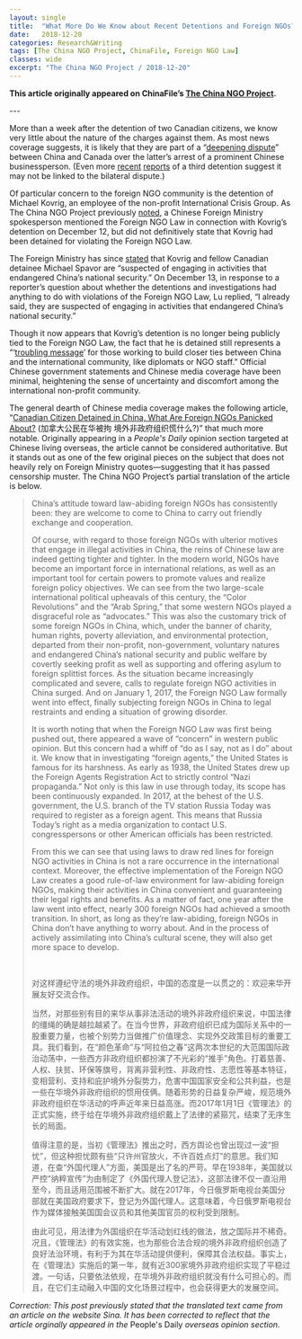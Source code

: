 ```yaml
---
layout: single
title:  "What More Do We Know about Recent Detentions and Foreign NGOs?"
date:   2018-12-20
categories: Research&Writing
tags: [The China NGO Project, ChinaFile, Foreign NGO Law]
classes: wide
excerpt: "The China NGO Project / 2018-12-20"
---
```


**This article originally appeared on ChinaFile’s [The China NGO Project](http://www.chinafile.com/ngo/latest/what-more-do-we-know-about-recent-detentions-and-foreign-ngos).**

--- <br>

<div class="content">
	 <div class="field field-name-body field-type-text-with-summary field-label-hidden"><div class="field-items"><div class="field-item even"><p>More than a week after the detention of two Canadian citizens, we know very little about the nature of the charges against them. As most news coverage suggests, it is likely that they are part of a “<a href="https://www.npr.org/2018/12/19/678123092/a-3rd-canadian-has-been-detained-in-china-as-diplomatic-rancor-rises" target="blank" rel="nofollow">deepening dispute</a>” between China and Canada over the latter’s arrest of a prominent Chinese businessperson. (Even more <a href="https://www.yahoo.com/news/china-says-detention-canadian-involves-employment-issue-101237186.html" target="blank" rel="nofollow">recent</a> <a href="https://www.ctvnews.ca/canada/china-says-detention-of-canadian-involves-employment-issue-1.4225586" target="blank" rel="nofollow">reports</a> of a third detention suggest it may not be linked to the bilateral dispute.)</p>
<p>Of particular concern to the foreign NGO community is the detention of Michael Kovrig, an employee of the non-profit International Crisis Group. As The China NGO Project previously <a href="http://www.chinafile.com/ngo/latest/foreign-ngo-employee-detained-beijing" target="blank" rel="nofollow">noted</a>, a Chinese Foreign Ministry spokesperson mentioned the Foreign NGO Law in connection with Kovrig’s detention on December 12, but did not definitively state that Kovrig had been detained for violating the Foreign NGO Law.</p>
<p>The Foreign Ministry has since <a href="http://world.people.com.cn/n1/2018/1213/c1002-30465823.html" target="blank" rel="nofollow">stated</a> that Kovrig and fellow Canadian detainee Michael Spavor are “suspected of engaging in activities that endangered China’s national security.” On December 13, in response to a reporter’s question about whether the detentions and investigations had anything to do with violations of the Foreign NGO Law, Lu replied, “I already said, they are suspected of engaging in activities that endangered China’s national security.”</p>
<p>Though it now appears that Kovrig’s detention is no longer being publicly tied to the Foreign NGO Law, the fact that he is detained still represents a “‘<a href="https://www.scmp.com/news/china/diplomacy/article/2178750/nothing-he-was-doing-was-any-way-secret-detained-canadian" target="blank" rel="nofollow">troubling message</a>’ for those working to build closer ties between China and the international community, like diplomats or NGO staff.” Official Chinese government statements and Chinese media coverage have been minimal, heightening the sense of uncertainty and discomfort among the international non-profit community.</p>
<p>The general dearth of Chinese media coverage makes the following article, “<a href="https://news.sina.com.cn/c/2018-12-13/doc-ihqackac1971126.shtml" target="blank" rel="nofollow">Canadian Citizen Detained in China, What Are Foreign NGOs Panicked About?</a> (加拿大公民在华被拘 境外非政府组织慌什么?)” that much more notable. Originally appearing in a <em>People's Daily </em> opinion section targeted at Chinese living overseas, the article cannot be considered authoritative. But it stands out as one of the few original pieces on the subject that does not heavily rely on Foreign Ministry quotes—suggesting that it has passed censorship muster. The China NGO Project’s partial translation of the article is below.</p>
<blockquote><p>China’s attitude toward law-abiding foreign NGOs has consistently been: they are welcome to come to China to carry out friendly exchange and cooperation.</p>
<p>Of course, with regard to those foreign NGOs with ulterior motives that engage in illegal activities in China, the reins of Chinese law are indeed getting tighter and tighter. In the modern world, NGOs have become an important force in international relations, as well as an important tool for certain powers to promote values and realize foreign policy objectives. We can see from the two large-scale international political upheavals of this century, the “Color Revolutions” and the “Arab Spring,” that some western NGOs played a disgraceful role as “advocates.” This was also the customary trick of some foreign NGOs in China, which, under the banner of charity, human rights, poverty alleviation, and environmental protection, departed from their non-profit, non-government, voluntary natures and endangered China’s national security and public welfare by covertly seeking profit as well as supporting and offering asylum to foreign splittist forces. As the situation became increasingly complicated and severe, calls to regulate foreign NGO activities in China surged. And on January 1, 2017, the Foreign NGO Law formally went into effect, finally subjecting foreign NGOs in China to legal restraints and ending a situation of growing disorder.</p>
<p>It is worth noting that when the Foreign NGO Law was first being pushed out, there appeared a wave of “concern” in western public opinion. But this concern had a whiff of “do as I say, not as I do” about it. We know that in investigating “foreign agents,” the United States is famous for its harshness. As early as 1938, the United States drew up the Foreign Agents Registration Act to strictly control “Nazi propaganda.” Not only is this law in use through today, its scope has been continuously expanded. In 2017, at the behest of the U.S. government, the U.S. branch of the TV station Russia Today was required to register as a foreign agent. This means that Russia Today’s right as a media organization to contact U.S. congresspersons or other American officials has been restricted.</p>
<p>From this we can see that using laws to draw red lines for foreign NGO activities in China is not a rare occurrence in the international context. Moreover, the effective implementation of the Foreign NGO Law creates a good rule-of-law environment for law-abiding foreign NGOs, making their activities in China convenient and guaranteeing their legal rights and benefits. As a matter of fact, one year after the law went into effect, nearly 300 foreign NGOs had achieved a smooth transition. In short, as long as they’re law-abiding, foreign NGOs in China don’t have anything to worry about. And in the process of actively assimilating into China’s cultural scene, they will also get more space to develop.</p>
<br>
<p>对这样遵纪守法的境外非政府组织，中国的态度是一以贯之的：欢迎来华开展友好交流合作。</p>
<p>当然，对那些别有目的来华从事非法活动的境外非政府组织来说，中国法律的缰绳的确是越拉越紧了。在当今世界，非政府组织已成为国际关系中的一股重要力量，也被个别势力当做推广价值理念、实现外交政策目标的重要工具。我们看到，在“颜色革命”与“阿拉伯之春”这两次本世纪的大范围国际政治动荡中，一些西方非政府组织都扮演了不光彩的“推手”角色。打着慈善、人权、扶贫、环保等旗号，背离非营利性、非政府性、志愿性等基本特征，变相营利、支持和庇护境外分裂势力，危害中国国家安全和公共利益，也是一些在华境外非政府组织的惯用伎俩。随着形势的日益复杂严峻，规范境外非政府组织在华活动的呼声近年来日益高涨。而2017年1月1日《管理法》的正式实施，终于给在华境外非政府组织戴上了法律的紧箍咒，结束了无序生长的局面。</p>
<p>值得注意的是，当初《管理法》推出之时，西方舆论也曾出现过一波“担忧”，但这种担忧颇有些“只许州官放火，不许百姓点灯”的意思。我们知道，在查“外国代理人”方面，美国是出了名的严苛。早在1938年，美国就以严控“纳粹宣传”为由制定了《外国代理人登记法》，这部法律不仅一直沿用至今，而且适用范围被不断扩大。就在2017年，今日俄罗斯电视台美国分部就在美国政府要求下，登记为外国代理人。这意味着，今日俄罗斯电视台作为媒体接触美国国会议员和其他美国官员的权利受到限制。</p>
<p>由此可见，用法律为外国组织在华活动划红线的做法，放之国际并不稀奇。况且，《管理法》的有效实施，也为那些合法合规的境外非政府组织创造了良好法治环境，有利于为其在华活动提供便利，保障其合法权益。事实上，在《管理法》实施后的第一年，就有近300家境外非政府组织实现了平稳过渡。一句话，只要依法依规，在华境外非政府组织就没有什么可担心的。而且，在它们主动融入中国的文化场景过程中，也会获得更大的发展空间。</p>
</blockquote>
<p><em>Correction: This post previously stated that the translated text came from an article on the website Sina. It has been corrected to reflect that the article orginally appeared in the </em>People's Daily<em> overseas opinion section.</em></p>
</div></div></div>  </div>
